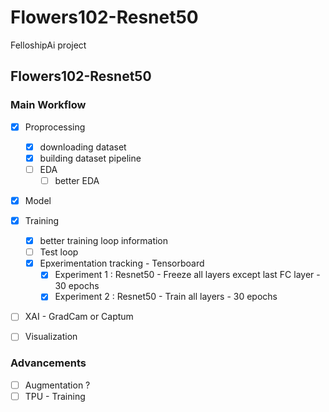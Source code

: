 # Flowers102-Resnet50

FelloshipAi project

## Flowers102-Resnet50

### Main Workflow
- [x] Proprocessing
  - [X] downloading dataset
  - [X] building dataset pipeline
  - [ ] EDA
    - [ ] better EDA
- [x] Model
- [x] Training

  - [x] better training loop information
  - [ ] Test loop
  - [x] Epxerimentation tracking - Tensorboard
    - [x] Experiment 1 : Resnet50 - Freeze all layers except last FC layer - 30 epochs
    - [x] Experiment 2 : Resnet50 - Train all layers - 30 epochs

- [ ] XAI - GradCam or Captum
- [ ] Visualization


### Advancements

- [ ] Augmentation ?
- [ ] TPU - Training
